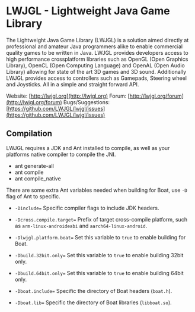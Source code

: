 LWJGL - Lightweight Java Game Library
======

The Lightweight Java Game Library (LWJGL) is a solution aimed directly at professional and amateur Java programmers alike to enable commercial quality games to be written in Java. 
LWJGL provides developers access to high performance crossplatform libraries such as OpenGL (Open Graphics Library), OpenCL (Open Computing Language) and OpenAL (Open Audio Library) allowing for state of the art 3D games and 3D sound.
Additionally LWJGL provides access to controllers such as Gamepads, Steering wheel and Joysticks.
All in a simple and straight forward API.

Website: [http://lwjgl.org](http://lwjgl.org)
Forum: [http://lwjgl.org/forum](http://lwjgl.org/forum)
Bugs/Suggestions: [https://github.com/LWJGL/lwjgl/issues](https://github.com/LWJGL/lwjgl/issues)

Compilation
-----------

LWJGL requires a JDK and Ant installed to compile, as well as your platforms native compiler to compile the JNI.

* ant generate-all
* ant compile
* ant compile_native


There are some extra Ant variables needed when building for Boat, use `-D` flag of Ant to specific.
* `-Dinclude=`
  Specific compiler flags to include JDK headers.

* `-Dcross.compile.target=`
  Prefix of target cross-compile platform, such as `arm-linux-androideabi` and `aarch64-linux-android`.
  
* `-Dlwjgl.platform.boat=`
  Set this variable to `true` to enable building for Boat.

* `-Dbuild.32bit.only=`
  Set this variable to `true` to enable building 32bit only.
  
* `-Dbuild.64bit.only=`
  Set this variable to `true` to enable building 64bit only.

* `-Dboat.include=`
  Specific the directory of Boat headers (`boat.h`).
  
* `-Dboat.lib=`
  Specific the directory of Boat libraries (`libboat.so`).

